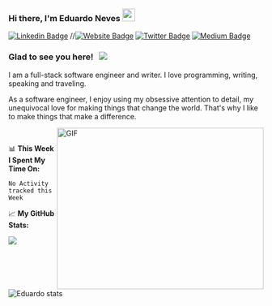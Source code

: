 ### Hi there, I'm Eduardo Neves <img src="https://media.giphy.com/media/hvRJCLFzcasrR4ia7z/giphy.gif" width="25px">

[![Linkedin Badge](https://img.shields.io/badge/-LinkedIn-0e76a8?style=flat-square&logo=Linkedin&logoColor=white)](https://www.linkedin.com/in/eduardo-neves-087aa3124/)
//[![Website Badge](https://img.shields.io/badge/Website-3b5998?style=flat-square&logo=google-chrome&logoColor=white)]()
[![Twitter Badge](https://img.shields.io/badge/-Twitter-00acee?style=flat-square&logo=Twitter&logoColor=white)](https://twitter.com/nevesedudu)
[![Medium Badge](https://img.shields.io/badge/medium-%2312100E.svg?&style=for-square&logo=medium&logoColor=white)](https://medium.com/@casepdu)

### Glad to see you here! &nbsp; ![](https://visitor-badge.glitch.me/badge?page_id=duardon)

I am a full-stack software engineer and writer. I love programming, writing, speaking and traveling.

As a software engineer, I enjoy using my obsessive attention to detail, my unequivocal love for making things that change the world. That's why I like to make things that make a difference.

<img align="right" alt="GIF" src="https://github.com/Gapur/Gapur/blob/master/coding.gif?raw=true" width="408" height="318" />
 
</br>

📊 **This Week I Spent My Time On:**
<!--START_SECTION:waka-->
```text
No Activity tracked this Week
```
<!--END_SECTION:waka-->


📈 **My GitHub Stats:**

<p>
  <img align="center" src="https://github-readme-stats.anuraghazra1.vercel.app/api/top-langs/?username=DuardoN&hide=Batchfile&theme=dracula" />
  <img align="center" src="https://github-readme-stats.anuraghazra1.vercel.app/api?username=DuardoN&show_icons=true&theme=dracula" alt="Eduardo  stats"/>
</p>


